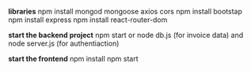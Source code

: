 **libraries**
npm install mongod mongoose axios cors 
npm install bootstap 
npm install express
npm install react-router-dom 

**start the backend project**
npm start or node db.js (for invoice data) and node server.js (for authentiaction)

**start the frontend**
npm install
npm start
